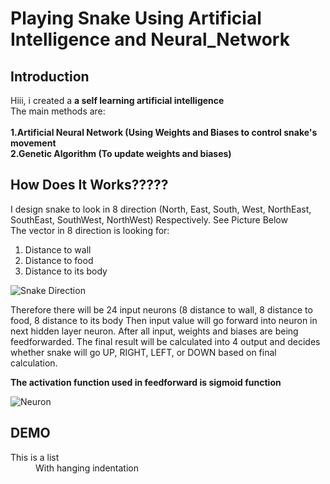 # Playing Snake Using Artificial Intelligence and Neural_Network

## Introduction
Hiii, i created a <b> a self learning artificial intelligence </b> </br>
The main methods are:</br></br>
<strong>
1.Artificial Neural Network (Using Weights and Biases to control snake's movement</br>
2.Genetic Algorithm (To update weights and biases)</strong>

## How Does It Works?????
I design snake to look in 8 direction (North, East, South, West, NorthEast, SouthEast, SouthWest, NorthWest) Respectively. See Picture Below </br>
The vector in 8 direction is looking for: </br>
1. Distance to wall </br>
2. Distance to food </br>
3. Distance to its body </br>

![Snake Direction](https://user-images.githubusercontent.com/59665617/99031549-ec5ab380-25a9-11eb-9603-25072cf88adf.png)

Therefore there will be 24 input neurons (8 distance to wall, 8 distance to food, 8 distance to its body Then input value will go forward into neuron in next hidden layer neuron. After all input, weights and biases are being feedforwarded. The final result will be calculated into 4 output and decides whether snake will go UP, RIGHT, LEFT, or DOWN based on final calculation.</br>

<strong> The activation function used in feedforward is sigmoid function </strong>

![Neuron](https://user-images.githubusercontent.com/59665617/99032150-5d4e9b00-25ab-11eb-8fe5-33353e3395e5.png)

## DEMO


<dl>
  <dt>This is a list</dt>
  <dd>With hanging indentation</dd>
</dl>

